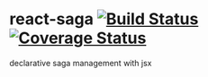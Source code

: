 # react-saga [![Build Status](https://travis-ci.org/barbuza/react-saga.svg?branch=master)](https://travis-ci.org/barbuza/react-saga) [![Coverage Status](https://coveralls.io/repos/github/barbuza/react-saga/badge.svg?branch=master)](https://coveralls.io/github/barbuza/react-saga?branch=master)

declarative saga management with jsx
